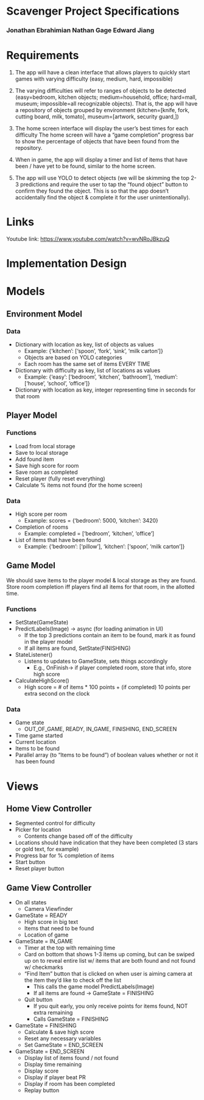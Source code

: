 # Scavenger Project Specifications

### Jonathan Ebrahimian Nathan Gage Edward Jiang

# Requirements

1. The app will have a clean interface that allows players to quickly start games with varying difficulty (easy, medium, hard, impossible)

2. The varying difficulties will refer to ranges of objects to be detected (easy=bedroom, kitchen objects; medium=household, office; hard=mall, museum; impossible=all recognizable objects). That is, the app will have a repository of objects grouped by environment (kitchen=[knife, fork, cutting board, milk, tomato], museum=[artwork, security guard,])

3. The home screen interface will display the user’s best times for each difficulty The home screen will have a “game completion” progress bar to show the percentage of objects that have been found from the repository.
 
4. When in game, the app will display a timer and list of items that have been / have yet to be found, similar to the home screen.

5. The app will use YOLO to detect objects (we will be skimming the top 2-3 predictions and require the user to tap the “found object” button to confirm they found the object. This is so that the app doesn’t accidentally find the object & complete it for the user unintentionally).

# Links 
Youtube link: https://www.youtube.com/watch?v=wvNRoJBkzuQ

# Implementation Design

# Models

## Environment Model 


### Data



* Dictionary with location as key, list of objects as values
    * Example: {‘kitchen’: [‘spoon’, ‘fork’, ‘sink’, ‘milk carton’]}
    * Objects are based on YOLO categories
    * Each room has the same set of items EVERY TIME
* Dictionary with difficulty as key, list of locations as values
    * Example: {‘easy’: [‘bedroom’, ‘kitchen’, ‘bathroom’], ‘medium’: [‘house’, ‘school’, ‘office’]}
* Dictionary with location as key, integer representing time in seconds for that room


## Player Model

### Functions

* Load from local storage
* Save to local storage
* Add found item
* Save high score for room
* Save room as completed
* Reset player (fully reset everything)
* Calculate % items not found (for the home screen)


### Data

* High score per room
    * Example: scores = {‘bedroom’: 5000, ‘kitchen’: 3420}
* Completion of rooms
    * Example: completed = [‘bedroom’, ‘kitchen’, ‘office’]
* List of items that have been found
    * Example: {‘bedroom’: [‘pillow’], ‘kitchen’: [‘spoon’, ‘milk carton’]}


## Game Model

We should save items to the player model & local storage as they are found. Store room completion iff players find all items for that room, in the allotted time.


### Functions

* SetState(GameState)
* PredictLabels(Image) -> async (for loading animation in UI)
    * If the top 3 predictions contain an item to be found, mark it as found in the player model
    * If all items are found, SetState(FINISHING)
* StateListener()
    * Listens to updates to GameState, sets things accordingly
        * E.g., OnFinish-> if player completed room, store that info, store high score
* CalculateHighScore()
    * High score = # of items * 100 points + (if completed) 10 points per extra second on the clock


### Data


* Game state
    * OUT_OF_GAME, READY, IN_GAME, FINISHING, END_SCREEN
* Time game started
* Current location
* Items to be found
* Parallel array (to “Items to be found”) of boolean values whether or not it has been found


# Views 

## Home View Controller



* Segmented control for difficulty
* Picker for location
    * Contents change based off of the difficulty
* Locations should have indication that they have been completed (3 stars or gold text, for example)
* Progress bar for % completion of items
* Start button
* Reset player button


## Game View Controller



* On all states
    * Camera Viewfinder
* GameState = READY
    * High score in big text
    * Items that need to be found
    * Location of game
* GameState = IN_GAME
    * Timer at the top with remaining time
    * Card on bottom that shows 1-3 items up coming, but can be swiped up on to reveal entire list w/ items that are both found and not found w/ checkmarks
    * “Find Item” button that is clicked on when user is aiming camera at the item they’d like to check off the list
        * This calls the game model PredictLabels(Image)
        * If all items are found -> GameState = FINISHING
    * Quit button
        * If you quit early, you only receive points for items found, NOT extra remaining 
        * Calls GameState = FINISHING
* GameState = FINISHING
    * Calculate & save high score
    * Reset any necessary variables
    * Set GameState = END_SCREEN
* GameState = END_SCREEN
    * Display list of items found / not found
    * Display time remaining
    * Display score
    * Display if player beat PR
    * Display if room has been completed 
    * Replay button
